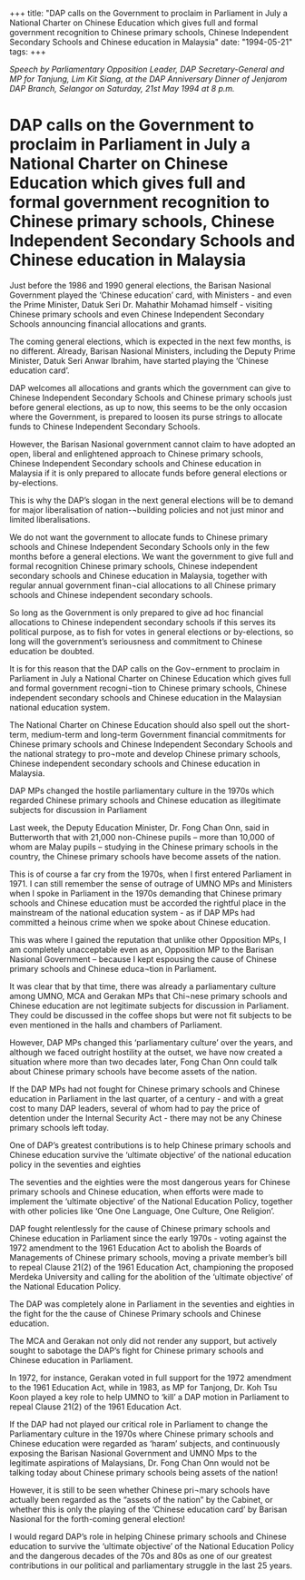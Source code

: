 +++ 
title: "DAP calls on the Government to proclaim in Parliament in July a National Charter on Chinese Education which gives full and formal government recognition to Chinese primary schools, Chinese Independent Secondary Schools and Chinese education in Malaysia"
date: "1994-05-21"
tags:
+++

_Speech by Parliamentary Opposition Leader, DAP Secretary-General and MP for Tanjung, Lim Kit Siang, at the DAP Anniversary Dinner of Jenjarom DAP Branch, Selangor on Saturday, 21st May 1994 at 8 p.m._

# DAP calls on the Government to proclaim in Parliament in July a National Charter on Chinese Education which gives full and formal government recognition to Chinese primary schools, Chinese Independent Secondary Schools and Chinese education in Malaysia

Just before the 1986 and 1990 general elections, the Barisan Nasional Government played the ‘Chinese education’ card, with Ministers - and even the Prime Minister, Datuk Seri Dr. Mahathir Mohamad himself - visiting Chinese primary schools and even Chinese Independent Secondary Schools announcing financial allocations and grants.</u>

The coming general elections, which is expected in the next few months, is no different. Already, Barisan Nasional Ministers, including the Deputy Prime Minister, Datuk Seri Anwar Ibrahim, have started playing the ‘Chinese education card’.

DAP welcomes all allocations and grants which the government can give to Chinese Independent Secondary Schools and Chinese primary schools just before general elections, as up to now, this seems to be the only occasion where the Government, is prepared to loosen its purse strings to allocate funds to Chinese Independent Secondary Schools.

However, the Barisan Nasional government cannot claim to have adopted an open, liberal and enlightened approach to Chinese primary schools, Chinese Independent Secondary schools and Chinese education in Malaysia if it is only prepared to allocate funds before general elections or by-elections.

This is why the DAP’s slogan in the next general elections will be to demand for major liberalisation of nation-¬building policies and not just minor and limited liberalisations.

We do not want the government to allocate funds to Chinese primary schools and Chinese Independent Secondary Schools only in the few months before a general elections. We want the government to give full and formal recognition Chinese primary schools, Chinese independent secondary schools and Chinese education in Malaysia, together with regular annual government finan¬cial allocations to all Chinese primary schools and Chinese independent secondary schools.

So long as the Government is only prepared to give ad hoc financial allocations to Chinese independent secondary schools if this serves its political purpose, as to fish for votes in general elections or by-elections, so long will the government’s seriousness and commitment to Chinese education be doubted.

It is for this reason that the DAP calls on the Gov¬ernment to proclaim in Parliament in July a National Charter on Chinese Education which gives full and formal government recogni¬tion to Chinese primary schools, Chinese independent secondary schools and Chinese education in the Malaysian national education system.

The National Charter on Chinese Education should also spell out the short-term, medium-term and long-term Government financial commitments for Chinese primary schools and Chinese Independent Secondary Schools and the national strategy to pro¬mote and develop Chinese primary schools, Chinese independent secondary schools and Chinese education in Malaysia.

DAP MPs changed the hostile parliamentary culture in the 1970s which regarded Chinese primary schools and Chinese education as illegitimate subjects for discussion in Parliament

Last week, the Deputy Education Minister, Dr. Fong Chan Onn, said in Butterworth that with 21,000 non-Chinese pupils – more than 10,000 of whom are Malay pupils – studying in the Chinese primary schools in the country, the Chinese primary schools have become assets of the nation.

This is of course a far cry from the 1970s, when I first entered Parliament in 1971. I can still remember the sense of outrage of UMNO MPs and Ministers when I spoke in Parliament in the 1970s demanding that Chinese primary schools and Chinese education must be accorded the rightful place in the mainstream of the national education system - as if DAP MPs had committed a heinous crime when we spoke about Chinese education.

This was where I gained the reputation that unlike other Opposition MPs, I am completely unacceptable even as an, Opposition MP to the Barisan Nasional Government – because I kept espousing the cause of Chinese primary schools and Chinese educa¬tion in Parliament.

It was clear that by that time, there was already a parliamentary culture among UMNO, MCA and Gerakan MPs that Chi¬nese primary schools and Chinese education are not legitimate subjects for discussion in Parliament. They could be discussed in the coffee shops but were not fit subjects to be even mentioned in the halls and chambers of Parliament.

However, DAP MPs changed this ‘parliamentary culture’ over the years, and although we faced outright hostility at the outset, we have now created a situation where more than two decades later, Fong Chan Onn could talk about Chinese primary schools have become assets of the nation.

If the DAP MPs had not fought for Chinese primary schools and Chinese education in Parliament in the last quarter, of a century - and with a great cost to many DAP leaders, several of whom had to pay the price of detention under the Internal Security Act - there may not be any Chinese primary schools left today.

One of DAP’s greatest contributions is to help Chinese primary schools and Chinese education survive the ‘ultimate objective’ of the national education policy in the seventies and eighties

The seventies and the eighties were the most dangerous years for Chinese primary schools and Chinese education, when efforts were made to implement the ‘ultimate objective’ of the National Education Policy, together with other policies like ‘One One Language, One Culture, One Religion’.

DAP fought relentlessly for the cause of Chinese primary schools and Chinese education in Parliament since the early 1970s - voting against the 1972 amendment to the 1961 Education Act to abolish the Boards of Managements of Chinese primary schools, moving a private member’s bill to repeal Clause 21(2) of the 1961 Education Act, championing the proposed Merdeka University and calling for the abolition of the ‘ultimate objective’ of the National Education Policy.

The DAP was completely alone in Parliament in the seventies and eighties in the fight for the the cause of Chinese Primary schools and Chinese education.

The MCA and Gerakan not only did not render any support, but actively sought to sabotage the DAP’s fight for Chinese primary schools and Chinese education in Parliament.

In 1972, for instance, Gerakan voted in full support for the 1972 amendment to the 1961 Education Act, while in 1983, as MP for Tanjong, Dr. Koh Tsu Koon played a key role to help UMNO to ‘kill’ a DAP motion in Parliament to repeal Clause 21(2) of the 1961 Education Act.

If the DAP had not played our critical role in Parliament to change the Parliamentary culture in the 1970s where Chinese primary schools and Chinese education were regarded as ‘haram’ subjects, and continuously exposing the Barisan Nasional Government and UMNO Mps to the legitimate aspirations of Malaysians, Dr. Fong Chan Onn would not be talking today about Chinese primary schools being assets of the nation!

However, it is still to be seen whether Chinese pri¬mary schools have actually been regarded as the “assets of the nation” by the Cabinet, or whether this is only the playing of the ‘Chinese education card’ by Barisan Nasional for the forth-coming general election!

I would regard DAP’s role in helping Chinese primary schools and Chinese education to survive the ‘ultimate objective’ of the National Education Policy and the dangerous decades of the 70s and 80s as one of our greatest contributions in our political and parliamentary struggle in the last 25 years.
 
